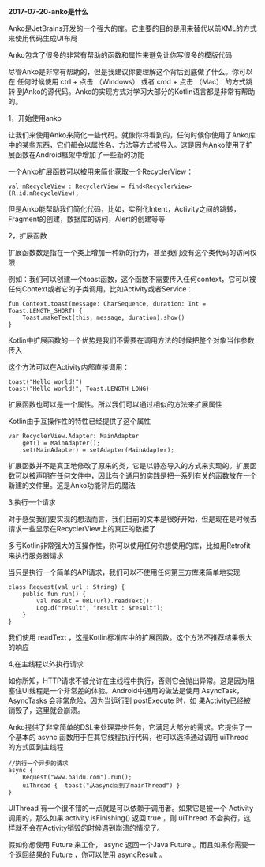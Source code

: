 **2017-07-20-anko是什么**

Anko是JetBrains开发的一个强大的库。它主要的目的是用来替代以前XML的方式来使用代码生成UI布局

Anko包含了很多的非常有帮助的函数和属性来避免让你写很多的模版代码

尽管Anko是非常有帮助的，但是我建议你要理解这个背后到底做了什么。你可以在
任何时候使用 ctrl + 点击 （Windows） 或者 cmd + 点击 （Mac） 的方式跳转
到Anko的源代码。Anko的实现方式对学习大部分的Kotlin语言都是非常有帮助的。

1，开始使用anko

让我们来使用Anko来简化一些代码。就像你将看到的，任何时候你使用了Anko库中的某些东西，它们都会以属性名、方法等方式被导入。这是因为Anko使用了扩展函数在Android框架中增加了一些新的功能

一个Anko扩展函数可以被用来简化获取一个RecyclerView：

	val mRecycleView : RecyclerView = find<RecyclerView>(R.id.mRecycleView);
	
但是Anko能帮助我们简化代码，比如，实例化Intent，Activity之间的跳转，Fragment的创建，数据库的访问，Alert的创建等等

2，扩展函数

扩展函数数是指在一个类上增加一种新的行为，甚至我们没有这个类代码的访问权限

例如：我们可以创建一个toast函数，这个函数不需要传入任何context，它可以被任何Context或者它的子类调用，比如Activity或者Service：

	fun Context.toast(message: CharSequence, duration: Int = Toast.LENGTH_SHORT) {
		Toast.makeText(this, message, duration).show()
	}

Kotlin中扩展函数的一个优势是我们不需要在调用方法的时候把整个对象当作参数传入

这个方法可以在Activity内部直接调用：

	toast("Hello world!")
	toast("Hello world!", Toast.LENGTH_LONG)

扩展函数也可以是一个属性。所以我们可以通过相似的方法来扩展属性

Kotlin由于互操作性的特性已经提供了这个属性
	
	var RecyclerView.Adapter: MainAdapter
        get() = MainAdapter();
        set(MainAdapter) = setAdapter(MainAdapter);

扩展函数并不是真正地修改了原来的类，它是以静态导入的方式来实现的。扩展函数可以被声明在任何文件中，因此有个通用的实践是把一系列有关的函数放在一个新建的文件里。这是Anko功能背后的魔法

3,执行一个请求

对于感受我们要实现的想法而言，我们目前的文本是很好开始，但是现在是时候去请求一些显示在RecyclerView上的真正的数据了

多亏Kotlin非常强大的互操作性，你可以使用任何你想使用的库，比如用Retrofit来执行服务器请求

当只是执行一个简单的API请求，我们可以不使用任何第三方库来简单地实现

	class Request(val url : String) {
	    public fun run() {
	        val result = URL(url).readText();
	        Log.d("result", "result : $result");
	    }
	}

我们使用 readText ，这是Kotlin标准库中的扩展函数。这个方法不推荐结果很大的响应

4,在主线程以外执行请求

如你所知，HTTP请求不被允许在主线程中执行，否则它会抛出异常。这是因为阻塞住UI线程是一个非常差的体验。Android中通用的做法是使用 AsyncTask，AsyncTasks 会非常危险，因为当运行到 postExecute 时，如
果Activity已经被销毁了，这里就会崩溃。

Anko提供了非常简单的DSL来处理异步任务，它满足大部分的需求。它提供了一个基本的 async 函数用于在其它线程执行代码，也可以选择通过调用 uiThread 的方式回到主线程

	//执行一个异步的请求
    async {
        Request("www.baidu.com").run();
        uiThread {  toast("从async回到了mainThread") }
    }

UIThread 有一个很不错的一点就是可以依赖于调用者。如果它是被一个 Activity 调用的，那么如果 activity.isFinishing() 返回 true ，则 uiThread 不会执行，这样就不会在Activity销毁的时候遇到崩溃的情况了。

假如你想使用 Future 来工作， async 返回一个Java Future 。而且如果你需要一个返回结果的 Future ，你可以使用 asyncResult 。